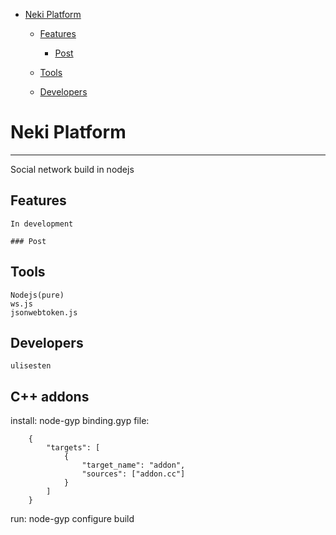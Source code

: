 

<!-- toc -->

- [Neki Platform](#neki-platform)
  * [Features](#features)
    + [Post](#post)
  * [Tools](#tools)
    
  * [Developers](#developers)


<!-- tocstop -->

# Neki Platform
-----------------

   Social network build in nodejs

## Features

    In development

    ### Post
        

## Tools

    Nodejs(pure)
    ws.js
    jsonwebtoken.js

## Developers

    ulisesten

## C++ addons

   install: node-gyp
   binding.gyp file: 

        {
            "targets": [
                {
                    "target_name": "addon",
                    "sources": ["addon.cc"]
                }
            ]
        }

   run: node-gyp configure build
